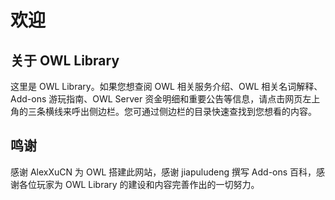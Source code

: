 # 欢迎

## 关于 OWL Library
这里是 OWL Library。如果您想查阅 OWL 相关服务介绍、OWL 相关名词解释、Add-ons 游玩指南、OWL Server 资金明细和重要公告等信息，请点击网页左上角的三条横线来呼出侧边栏。您可通过侧边栏的目录快速查找到您想看的内容。

## 鸣谢
感谢 AlexXuCN 为 OWL 搭建此网站，感谢 jiapuludeng 撰写 Add-ons 百科，感谢各位玩家为 OWL Library 的建设和内容完善作出的一切努力。
